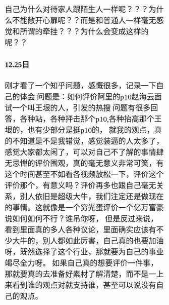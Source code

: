 <font size="5" face="楷体">
自己为什么对待家人跟陌生人一样呢？？？为什么不能敞开心扉呢？？而是和普通人一样毫无感觉和所谓的牵挂？？？为什么会变成这样的呢？？

#### 12.25日
刚才看了一个知乎问题，感慨很多，记录一下自己的体会
问题是：如何评价阿里的p10赵海云面试一个叫王垠的人，引发的热搜
问题有很多回答，各种站，各种抨击那个p10,各种抬高那个王垠的，也有少部分是挺p10的，
就我的观点，真的不知道是不是我错觉，感觉装逼的人太多了，感觉大家都太闲了，可以对自己不了解的事情肆无忌惮的评价围观，真的毫无意义非常可笑，有这个时间甚至不如看各视频放松一下，评价这个评价那个，有意义吗？评价再多也跟自己毫无关系，别人依旧是超级大牛，我们注定还是做现在的事情。这就像是一个穷光蛋评价一个亿万富豪说如何如何不行？谁吊你呀，
但是反过来说，看到里面真的多人各种议论，里面确实应该有不少大牛的，别人都如此厉害，自己真的也要加油呀，既然选择了这个行业，那就要为自己的事业竭尽全力呀。
如果自己真的想要评价一件事，那就要真的去准备好素材了解清楚，而不是一上来看到谁的观点对就支持谁，甚至可以说没有自己的观点。



</font>
